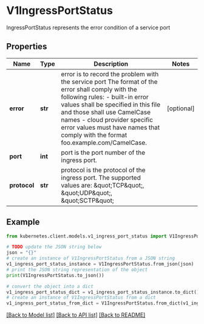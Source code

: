 # V1IngressPortStatus

IngressPortStatus represents the error condition of a service port

## Properties

Name | Type | Description | Notes
------------ | ------------- | ------------- | -------------
**error** | **str** | error is to record the problem with the service port The format of the error shall comply with the following rules: - built-in error values shall be specified in this file and those shall use   CamelCase names - cloud provider specific error values must have names that comply with the   format foo.example.com/CamelCase. | [optional] 
**port** | **int** | port is the port number of the ingress port. | 
**protocol** | **str** | protocol is the protocol of the ingress port. The supported values are: \&quot;TCP\&quot;, \&quot;UDP\&quot;, \&quot;SCTP\&quot; | 

## Example

```python
from kubernetes.client.models.v1_ingress_port_status import V1IngressPortStatus

# TODO update the JSON string below
json = "{}"
# create an instance of V1IngressPortStatus from a JSON string
v1_ingress_port_status_instance = V1IngressPortStatus.from_json(json)
# print the JSON string representation of the object
print(V1IngressPortStatus.to_json())

# convert the object into a dict
v1_ingress_port_status_dict = v1_ingress_port_status_instance.to_dict()
# create an instance of V1IngressPortStatus from a dict
v1_ingress_port_status_from_dict = V1IngressPortStatus.from_dict(v1_ingress_port_status_dict)
```
[[Back to Model list]](../README.md#documentation-for-models) [[Back to API list]](../README.md#documentation-for-api-endpoints) [[Back to README]](../README.md)


